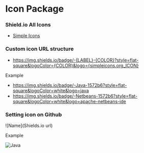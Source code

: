 # Icon Package

### Shield.io All Icons 

* [Simple Icons](https://simpleicons.org/)

### Custom icon URL structure

* https://img.shields.io/badge/-{LABEL}-{COLOR}?style=flat-square&logoColor={COLOR}&logo={simpleicons.org_ICON}

Example

* https://img.shields.io/badge/-Java-1572b6?style=flat-square&logoColor=white&logo=java
* https://img.shields.io/badge/-Netbeans-1572b6?style=flat-square&logoColor=white&logo=apache-netbeans-ide

### Setting icon on Github

![Name](Shields.io url)

Example

![Java](https://img.shields.io/badge/-Java-1572b6?style=flat-square&logo=java)
